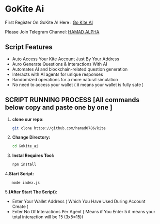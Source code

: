 # GoKite Ai 

First Register On GoKite AI Here : [ Go Kite AI ]()

Please Join Telegram Channel: [HAMAD ALPHA](https://t.me/HAMAD_ALPHA)

## Script Features

  - Auto Access Your Kite Account Just By Your Address
  - Auro Generate Questions & Interactions With AI
  - Automates AI and blockchain-related question generation
  - Interacts with AI agents for unique responses
  - Randomized operations for a more natural simulation
  - No need to access your wallet ( it means your wallet is fully safe )

## SCRIPT RUNNING PROCESS [All commands below copy and paste one by one ]

1. **clone our repo:**
   ```bash
   git clone https://github.com/hamad0786/kite
   
2. **Change Directory:**
   ```bash
   cd Gokite_ai
   ```

3. **Instal Requires Tool:**
   ```bash
   npm install
   ```

4.**Start Script:**
```bash
   node index.js
   ```
5.**(After Start The Script):**
- Enter Your Wallet Address ( Which You Have Used During Account Create )
- Enter No Of Interactions Per Agent ( Means if You Enter 5 it means your total interaction will be 15 (3x5=15))
